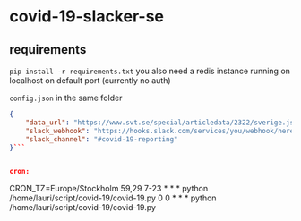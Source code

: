 # covid-19-slacker-se

## requirements
`pip install -r requirements.txt`
you also need a redis instance running on localhost on default port (currently no auth)

`config.json` in the same folder
```json
{
	"data_url": "https://www.svt.se/special/articledata/2322/sverige.json",
	"slack_webhook": "https://hooks.slack.com/services/you/webhook/here",
	"slack_channel": "#covid-19-reporting"
}```


cron:
```
CRON_TZ=Europe/Stockholm
59,29 7-23 * * * python /home/lauri/script/covid-19/covid-19.py
0 0 * * * python /home/lauri/script/covid-19/covid-19.py
```
